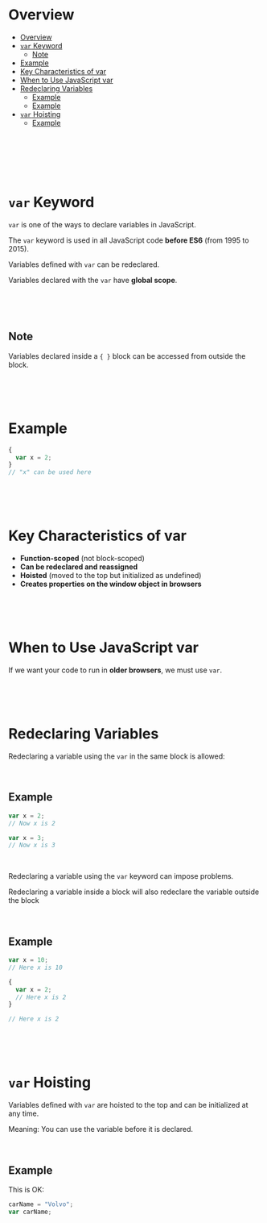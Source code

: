 # Overview

- [Overview](#overview)
- [`var` Keyword](#var-keyword)
  - [Note](#note)
- [Example](#example)
- [Key Characteristics of var](#key-characteristics-of-var)
- [When to Use JavaScript var](#when-to-use-javascript-var)
- [Redeclaring Variables](#redeclaring-variables)
  - [Example](#example-1)
  - [Example](#example-2)
- [`var` Hoisting](#var-hoisting)
  - [Example](#example-3)

&nbsp;

&nbsp;

&nbsp;

# `var` Keyword

`var` is one of the ways to declare variables in JavaScript.

The `var` keyword is used in all JavaScript code **before ES6** (from 1995 to 2015).

Variables defined with `var` can be redeclared.

Variables declared with the `var` have **global scope**.

&nbsp;

&nbsp;

## Note

Variables declared inside a `{ }` block can be accessed from outside the block.

&nbsp;

&nbsp;

# Example

```js
{
  var x = 2;
}
// "x" can be used here
```

&nbsp;

&nbsp;

# Key Characteristics of var

- **Function-scoped** (not block-scoped)
- **Can be redeclared and reassigned**
- **Hoisted** (moved to the top but initialized as undefined)
- **Creates properties on the window object in browsers**

&nbsp;

&nbsp;

# When to Use JavaScript var

If we want your code to run in **older browsers**, we must use `var`.

&nbsp;

&nbsp;

# Redeclaring Variables

Redeclaring a variable using the `var` in the same block is allowed:

&nbsp;

## Example

```js
var x = 2;
// Now x is 2

var x = 3;
// Now x is 3
```

&nbsp;

Redeclaring a variable using the `var` keyword can impose problems.

Redeclaring a variable inside a block will also redeclare the variable outside the block

&nbsp;

## Example

```js
var x = 10;
// Here x is 10

{
  var x = 2;
  // Here x is 2
}

// Here x is 2
```

&nbsp;

&nbsp;

# `var` Hoisting

Variables defined with `var` are hoisted to the top and can be initialized at any time.

Meaning: You can use the variable before it is declared.

&nbsp;

## Example

This is OK:

```js
carName = "Volvo";
var carName;
```

&nbsp;

